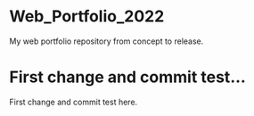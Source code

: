 # Web_Portfolio_2022
My web portfolio repository from concept to release. 

# First change and commit test...
First change and commit test here.